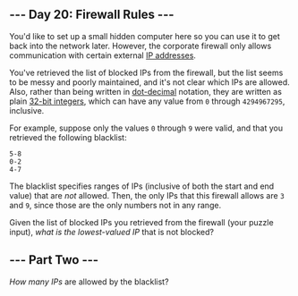 --- Day 20: Firewall Rules ---
------------------------------

You'd like to set up a small hidden computer here so you can use it to
<span
title="I'll create a GUI interface using Visual Basic... see if I can track an IP address.">get
back into the network</span> later. However, the corporate firewall only
allows communication with certain external [IP
addresses](https://en.wikipedia.org/wiki/IPv4#Addressing).

You've retrieved the list of blocked IPs from the firewall, but the list
seems to be messy and poorly maintained, and it's not clear which IPs
are allowed. Also, rather than being written in
[dot-decimal](https://en.wikipedia.org/wiki/Dot-decimal_notation)
notation, they are written as plain [32-bit
integers](https://en.wikipedia.org/wiki/32-bit), which can have any
value from `0` through `4294967295`, inclusive.

For example, suppose only the values `0` through `9` were valid, and
that you retrieved the following blacklist:

    5-8
    0-2
    4-7

The blacklist specifies ranges of IPs (inclusive of both the start and
end value) that are *not* allowed. Then, the only IPs that this firewall
allows are `3` and `9`, since those are the only numbers not in any
range.

Given the list of blocked IPs you retrieved from the firewall (your
puzzle input), *what is the lowest-valued IP* that is not blocked?

--- Part Two ---
----------------

*How many IPs* are allowed by the blacklist?
